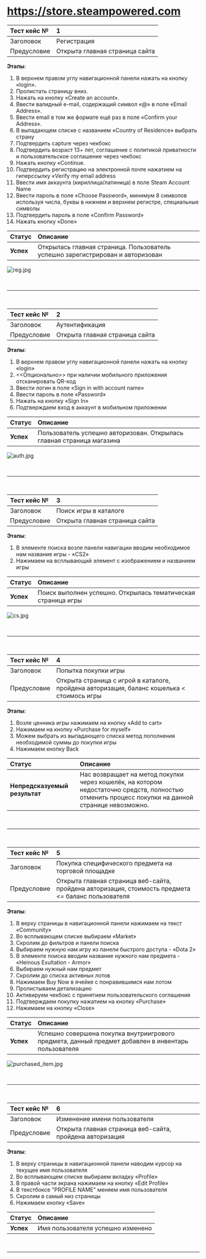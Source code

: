 # https://store.steampowered.com # 

Тест кейс № |	1 
:--- | :---
Заголовок |	Регистрация 
Предусловие |	Открыта главная страница сайта 

**Этапы**:

1. В верхнем правом углу навигационной панели нажать на кнопку «login».
2. Пролистать страницу вниз.
3. Нажать на кнопку «Create an account».
4. Ввести валидный e-mail, содержащий символ «@» в поле «Email Address».
5. Ввести email в том же формате ещё раз в поле «Confirm your Address».
6. В выпадающем списке с названием «Country of Residence» выбрать страну
7. Подтвердить capture через чекбокс
8. Подтвердить возраст 13+ лет, соглашение с политикой приватности и пользовательское соглашение через чекбокс
9. Нажать кнопку «Continue.
10. Подтвердить регистрацию на электронной почте нажатием на гиперссылку «Verify my email address
11. Ввести имя аккаунта (кириллица/латиница) в поле Steam Account Name
12. Ввести пароль в поле «Choose Password», минимум 8 символов используя числа, буквы в нижнем и верхнем регистре, специальные символы
13. Подтвердить пароль в поле «Confirm Password»
14. Нажать кнопку «Done»


Статус | Описание
:--- | :---
**Успех** | Открылась главная страница. Пользователь успешно зарегистрирован и авторизован 

![reg.jpg](reg.jpg)   

<br>

---

<br>

Тест кейс № | 2
:--- | :---
Заголовок |	Аутентификация
Предусловие |	Открыта главная страница сайта

**Этапы**:

1. В верхнем правом углу навигационной панели нажать на кнопку «login»	
2. <<Опционально>> при наличии мобильного приложения отсканировать QR-код
3. Ввести логин в поле «Sign in with account name»
4. Ввести пароль  в поле «Password»
5. Нажать на кнопку «Sign In»
6. Подтверждаем вход в аккаунт в мобильном приложении

Статус | Описание
:--- | :---
**Успех** | Пользователь успешно авторизован. Открылась главная страница магазина

![auth.jpg](auth.jpg)   

<br>

---

<br>

Тест кейс № | 3
:--- | :---
Заголовок |	Поиск игры в каталоге
Предусловие |	Открыта главная страница сайта

**Этапы**:

1. В элементе поиска возле панели навигации вводим необходимое нам название игры - «CS2»
2. Нажимаем на всплывающий элемент с изображением и названием игры

Статус | Описание
:--- | :---
**Успех** | Поиск выполнен успешно. Открылась тематическая страница игры

 ![cs.jpg](cs.jpg)   

<br>

---

<br>

Тест кейс № | 4
:--- | :---
Заголовок |	Попытка покупки игры
Предусловие |	Открыта страница с игрой в каталоге, пройдена авторизация, баланс кошелька < стоимось игры

**Этапы**:

1. Возле ценника игры нажимаем на кнопку «Add to cart»
2. Нажимаем на кнопку «Purchase for myself»
3. Можем выбрать из выпадающего списка метод пополнения необходимой суммы до покупки игры
4. Нажимаем кнопку Back

Статус | Описание
:--- | :---
**Непредсказуемый результат** | Нас возвращает на метод покупки через кошелёк, на котором недостаточно средств, полностью отменить процесс покупки на данной странице невозможно.

<br>

---

<br>

Тест кейс № | 5
:--- | :---
Заголовок |	Покупка специфического предмета на торговой площадке
Предусловие |	Открыта главная страница веб-сайта, пройдена авторизация, стоимость предмета <= баланс пользователя

**Этапы**:

1. В верху страницы в навигационной панели нажимаем на текст «Community»
2. Во всплывающем списке выбираем «Market»
3. Скролим до фильтров и панели поиска
4. Выбираем нужную нам игру из панели быстрого доступа - «Dota 2»
5. В элементе поиска вводим название нужного нам предмета - «Heinous Exultation - Armor»
6. Выбираем нужный нам предмет
7. Скролим до списка активных лотов
8. Нажимаем Buy Now в ячейке с понравившимся нам лотом
9. Пролистываем детализацию
10. Активируем чекбокс с принятием пользовательского соглашения 
11. Подтверждаем покупку нажатием на кнопку «Purchase»
12. Нажимаем на кнопку «Close»

Статус | Описание
:--- | :---
**Успех** | Успешно совершена покупка внутриигрового предмета, данный предмет добавлен в инвентарь пользователя

 ![purchased_item.jpg](purchased_item.jpg)   

<br>

---

<br>

Тест кейс № | 6
:--- | :---
Заголовок |	Изменение имени пользователя
Предусловие |	Открыта главная страница веб-сайта, пройдена авторизация

**Этапы**:

1. В верху страницы в навигационной панели наводим курсор на текущее имя пользователя
2. Во всплывающем списке выбираем вкладку «Profile»
3. В правой части экрана нажимаем на кнопку «Edit Profile»
4. В текстбоксе "PROFILE NAME" меняем имя пользователя
5. Скролим в самый низ страницы
6. Нажимаем кнопку «Save»

Статус | Описание
:--- | :---
**Успех** | Имя пользователя успешно изменено 

<br>

---

<br>